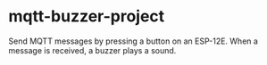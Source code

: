 # mqtt-buzzer-project
Send MQTT messages by pressing a button on an ESP-12E. When a message is received, a buzzer plays a sound.
